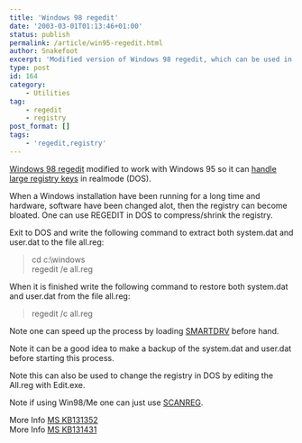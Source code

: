 ```yaml
---
title: 'Windows 98 regedit'
date: '2003-03-01T01:13:46+01:00'
status: publish
permalink: /article/win95-regedit.html
author: Snakefoot
excerpt: 'Modified version of Windows 98 regedit, which can be used in Windows 95.'
type: post
id: 164
category:
    - Utilities
tag:
    - regedit
    - registry
post_format: []
tags:
    - 'regedit,registry'
---
```

[Windows 98 regedit](http://smallvoid.orgfree.com/?file=regedit.zip) modified to work with Windows 95 so it can [handle large registry keys](http://support.microsoft.com/kb/132064 "REGEDIT May Not Be Able to Import Registry with Large Keys [Q132064]") in realmode (DOS).  
  
 When a Windows installation have been running for a long time and hardware, software have been changed alot, then the registry can become bloated. One can use REGEDIT in DOS to compress/shrink the registry.  
  
 Exit to DOS and write the following command to extract both system.dat and user.dat to the file all.reg:
> cd c:\\windows  
> regedit /e all.reg

 When it is finished write the following command to restore both system.dat and user.dat from the file all.reg:
 > regedit /c all.reg

 Note one can speed up the process by loading [SMARTDRV](/article/hdd-disk-cache-smartdrv.html) before hand.  
  
 Note it can be a good idea to make a backup of the system.dat and user.dat before starting this process.  
  
 Note this can also be used to change the registry in DOS by editing the All.reg with Edit.exe.  
  
 Note if using Win98/Me one can just use [SCANREG](/article/win9x-registry-checker.html).  
  
 More Info [MS KB131352](http://support.microsoft.com/kb/131352 "Using Registry Editor in Real Mode [Q131352]")  
 More Info [MS KB131431](http://support.microsoft.com/kb/131431 "How to Troubleshoot Registry Errors in Windows 95 [Q131431]")  